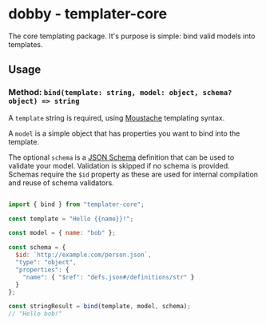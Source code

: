 # dobby - templater-core

The core templating package. It's purpose is simple: bind valid models into templates.

## Usage

### Method: `bind(template: string, model: object, schema? object) => string`

A `template` string is required, using [Moustache](https://mustache.github.io/) templating syntax.

A `model` is a simple object that has properties you want to bind into the template.

The optional `schema` is a [JSON Schema](https://json-schema.org/) definition that can be used to validate your model. Validation is skipped if no schema is provided. Schemas require the `$id` property as these are used for internal compilation and reuse of schema validators.

```javascript

import { bind } from "templater-core";

const template = "Hello {{name}}!";

const model = { name: "bob" };

const schema = {
  $id: `http://example.com/person.json`,
  "type": "object",
  "properties": {
    "name": { "$ref": "defs.json#/definitions/str" }
  }
};

const stringResult = bind(template, model, schema);
// "Hello bob!"
```
